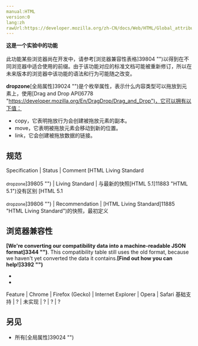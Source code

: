 ```yaml
---
manual:HTML
version:0
lang:zh
rawUrl:https://developer.mozilla.org/zh-CN/docs/Web/HTML/Global_attributes/dropzone#Browser_compatibility
---
```






**这是一个实验中的功能**<br></br>此功能某些浏览器尚在开发中，请参考[浏览器兼容性表格]39804 "")以得到在不同浏览器中适合使用的前缀。由于该功能对应的标准文档可能被重新修订，所以在未来版本的浏览器中该功能的语法和行为可能随之改变。




**dropzone**[全局属性]39024 "")是个枚举属性，表示什么内容类型可以拖放到元素上，使用[Drag and Drop API]6778 "https://developer.mozilla.org/En/DragDrop/Drag_and_Drop")，它可以拥有以下值：


* copy，它表明拖放行为会创建被拖放元素的副本。
* move，它表明被拖放元素会移动到新的位置。
* link，它会创建被拖放数据的链接。

## 规范<a name="规范"></a>

Specification | Status | Comment 
[HTML Living Standard<br></br><small>dropzone</small>]39805 "") | Living Standard | 与最新的快照[HTML 5.1]11883 "HTML 5.1")没有区别 
[HTML 5.1<br></br><small>dropzone</small>]39806 "") | Recommendation | [HTML Living Standard]11885 "HTML Living Standard")的快照，最初定义 


## 浏览器兼容性<a name="浏览器兼容性"></a>


**[We&#39;re converting our compatibility data into a machine-readable JSON format]3344 "")**. This compatibility table still uses the old format, because we haven&#39;t yet converted the data it contains.**[Find out how you can help!]3392 "")**


* 
* 

Feature | Chrome | Firefox (Gecko) | Internet Explorer | Opera | Safari 
基础支持 | ? | 未实现 | ? | ? | ? 




## 另见<a name="另见"></a>

* 所有[全局属性]39024 "")




